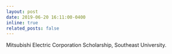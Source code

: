 ```yaml
---
layout: post
date: 2019-06-20 16:11:00-0400
inline: true
related_posts: false
---
```


Mitsubishi Electric Corporation Scholarship, Southeast University.
